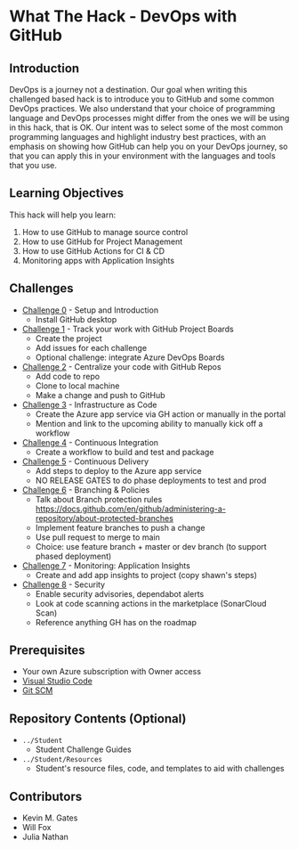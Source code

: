 # What The Hack - DevOps with GitHub

## Introduction
DevOps is a journey not a destination. Our goal when writing this challenged based hack is to introduce you to GitHub and some common DevOps practices. We also understand that your choice of programming language and DevOps processes might differ from the ones we will be using in this hack, that is OK. Our intent was to select some of the most common programming languages and highlight industry best practices, with an emphasis on showing how GitHub can help you on your DevOps journey, so that you can apply this in your environment with the languages and tools that you use.

## Learning Objectives

This hack will help you learn:

1. How to use GitHub to manage source control
1. How to use GitHub for Project Management
1. How to use GitHub Actions for CI & CD
1. Monitoring apps with Application Insights

## Challenges
 - [Challenge 0](./Student/challenge00.md) - Setup and Introduction
    - Install GitHub desktop  
 - [Challenge 1](./Student/challenge01.md) - Track your work with GitHub Project Boards
    - Create the project
    - Add issues for each challenge
    - Optional challenge: integrate Azure DevOps Boards 
 - [Challenge 2](./Student/challenge02.md) - Centralize your code with GitHub Repos
    - Add code to repo
    - Clone to local machine
    - Make a change and push to GitHub
 - [Challenge 3](./Student/challenge03.md) - Infrastructure as Code
    - Create the Azure app service via GH action or manually in the portal
    - Mention and link to the upcoming ability to manually kick off a workflow
 - [Challenge 4](./Student/challenge04.md) - Continuous Integration
    - Create a workflow to build and test and package
 - [Challenge 5](./Student/challenge05.md) - Continuous Delivery
   - Add steps to deploy to the Azure app service
   - NO RELEASE GATES to do phase deployments to test and prod
 - [Challenge 6](./Student/challenge06.md) - Branching & Policies
    - Talk about Branch protection rules https://docs.github.com/en/github/administering-a-repository/about-protected-branches
    - Implement feature branches to push a change 
    - Use pull request to merge to main
    - Choice: use feature branch + master or dev branch (to support phased deployment) 
 - [Challenge 7](./Student/challenge07.md) - Monitoring: Application Insights
    - Create and add app insights to project (copy shawn's steps)
 - [Challenge 8](./Student/challenge08.md) - Security
    - Enable security advisories, dependabot alerts
    - Look at code scanning actions in the marketplace (SonarCloud Scan)
    - Reference anything GH has on the roadmap

## Prerequisites
- Your own Azure subscription with Owner access
- [Visual Studio Code](https://code.visualstudio.com)
- [Git SCM](https://git-scm.com/download)

## Repository Contents (Optional)
- `../Student`
  - Student Challenge Guides
- `../Student/Resources`
  - Student's resource files, code, and templates to aid with challenges

## Contributors
- Kevin M. Gates
- Will Fox
- Julia Nathan